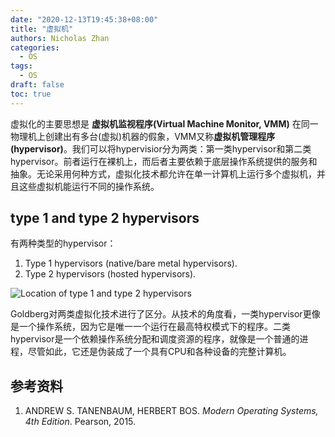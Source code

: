 ```yaml
---
date: "2020-12-13T19:45:38+08:00"
title: "虚拟机"
authors: Nicholas Zhan
categories:
  - OS
tags:
  - OS
draft: false
toc: true
---
```

虚拟化的主要思想是 **虚拟机监视程序(Virtual Machine Monitor, VMM)** 在同一物理机上创建出有多台(虚拟)机器的假象，VMM又称**虚拟机管理程序(hypervisor)**。我们可以将hypervisior分为两类：第一类hypervisor和第二类hypervisor。前者运行在裸机上，而后者主要依赖于底层操作系统提供的服务和抽象。无论采用何种方式，虚拟化技术都允许在单一计算机上运行多个虚拟机，并且这些虚拟机能运行不同的操作系统。

## type 1 and type 2 hypervisors
有两种类型的hypervisor：
1. Type 1 hypervisors (native/bare metal hypervisors).
2. Type 2 hypervisors (hosted hypervisors).

![Location of type 1 and type 2 hypervisors](/images/operating_systems/virtualization/location-of-type-1-and-type-2-hypervisors.png)

Goldberg对两类虚拟化技术进行了区分。从技术的角度看，一类hypervisor更像是一个操作系统，因为它是唯一一个运行在最高特权模式下的程序。二类hypervisor是一个依赖操作系统分配和调度资源的程序，就像是一个普通的进程，尽管如此，它还是伪装成了一个具有CPU和各种设备的完整计算机。


## 参考资料
1. ANDREW S. TANENBAUM, HERBERT BOS. *Modern Operating Systems, 4th Edition*. Pearson, 2015.
